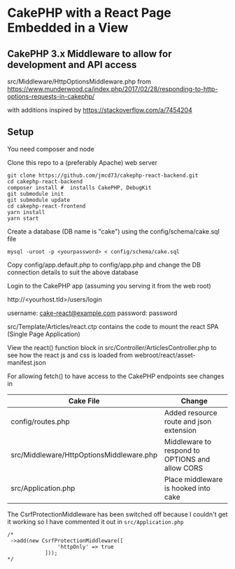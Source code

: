 # CakePHP with a React Page Embedded in a View

## CakePHP 3.x Middleware to allow for development and API access
src/Middleware/HttpOptionsMiddleware.php
from https://www.munderwood.ca/index.php/2017/02/28/responding-to-http-options-requests-in-cakephp/

with additions inspired by https://stackoverflow.com/a/7454204

## Setup

You need composer and node

Clone this repo to a (preferably Apache) web server

```
git clone https://github.com/jmcd73/cakephp-react-backend.git
cd cakephp-react-backend
composer install #  installs CakePHP, DebugKit
git submodule init
git submodule update
cd cakephp-react-frontend
yarn install
yarn start
```

Create a database (DB name is "cake") using the config/schema/cake.sql file

```
mysql -uroot -p <yourpassword> < config/schema/cake.sql
```

Copy config/app.default.php to config/app.php and change the DB connection details to suit the above database

Login to the CakePHP app (assuming you serving it from the web root)

http://<yourhost.tld>/users/login

username: cake-react@example.com
password: password

src/Template/Articles/react.ctp contains the code to mount the react SPA (Single Page Application)

View the react() function block in src/Controller/ArticlesController.php to see how the react js and css is loaded from webroot/react/asset-manifest.json

For allowing fetch() to have access to the CakePHP endpoints see changes in

Cake File | Change |
---------|----------|
config/routes.php | Added resource route and json extension |
src/Middleware/HttpOptionsMiddleware.php | Middleware to respond to OPTIONS and allow CORS
src/Application.php | Place middleware is hooked into cake |

The CsrfProtectionMiddleware has been switched off because I couldn't get it working so I have commented it out in `src/Application.php`

```
/*
 ->add(new CsrfProtectionMiddleware([
                'httpOnly' => true
            ]));
*/
```
